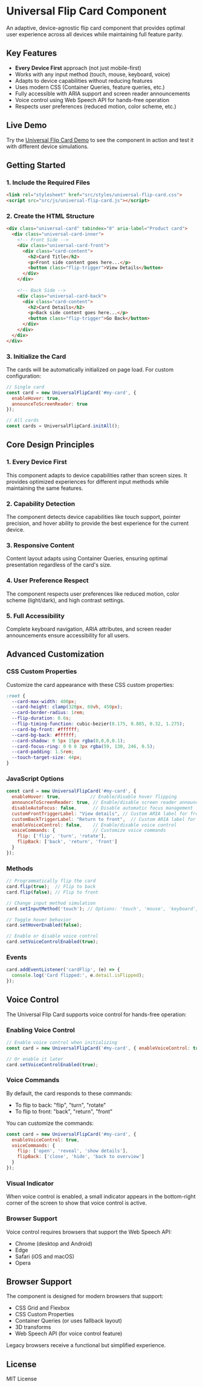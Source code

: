 # Universal Flip Card Component

An adaptive, device-agnostic flip card component that provides optimal user experience across all devices while maintaining full feature parity.

## Key Features

- **Every Device First** approach (not just mobile-first)
- Works with any input method (touch, mouse, keyboard, voice)
- Adapts to device capabilities without reducing features
- Uses modern CSS (Container Queries, feature queries, etc.)
- Fully accessible with ARIA support and screen reader announcements
- Voice control using Web Speech API for hands-free operation
- Respects user preferences (reduced motion, color scheme, etc.)

## Live Demo

Try the [Universal Flip Card Demo](universal-demo.html) to see the component in action and test it with different device simulations.

## Getting Started

### 1. Include the Required Files

```html
<link rel="stylesheet" href="src/styles/universal-flip-card.css">
<script src="src/js/universal-flip-card.js"></script>
```

### 2. Create the HTML Structure

```html
<div class="universal-card" tabindex="0" aria-label="Product card">
  <div class="universal-card-inner">
    <!-- Front Side -->
    <div class="universal-card-front">
      <div class="card-content">
        <h2>Card Title</h2>
        <p>Front side content goes here...</p>
        <button class="flip-trigger">View Details</button>
      </div>
    </div>
    
    <!-- Back Side -->
    <div class="universal-card-back">
      <div class="card-content">
        <h2>Card Details</h2>
        <p>Back side content goes here...</p>
        <button class="flip-trigger">Go Back</button>
      </div>
    </div>
  </div>
</div>
```

### 3. Initialize the Card

The cards will be automatically initialized on page load. For custom configuration:

```javascript
// Single card
const card = new UniversalFlipCard('#my-card', {
  enableHover: true,
  announceToScreenReader: true
});

// All cards
const cards = UniversalFlipCard.initAll();
```

## Core Design Principles

### 1. Every Device First

This component adapts to device capabilities rather than screen sizes. It provides optimized experiences for different input methods while maintaining the same features.

### 2. Capability Detection

The component detects device capabilities like touch support, pointer precision, and hover ability to provide the best experience for the current device.

### 3. Responsive Content

Content layout adapts using Container Queries, ensuring optimal presentation regardless of the card's size.

### 4. User Preference Respect

The component respects user preferences like reduced motion, color scheme (light/dark), and high contrast settings.

### 5. Full Accessibility

Complete keyboard navigation, ARIA attributes, and screen reader announcements ensure accessibility for all users.

## Advanced Customization

### CSS Custom Properties

Customize the card appearance with these CSS custom properties:

```css
:root {
  --card-max-width: 400px;
  --card-height: clamp(320px, 60vh, 450px);
  --card-border-radius: 1rem;
  --flip-duration: 0.6s;
  --flip-timing-function: cubic-bezier(0.175, 0.885, 0.32, 1.275);
  --card-bg-front: #ffffff;
  --card-bg-back: #ffffff;
  --card-shadow: 0 5px 15px rgba(0,0,0,0.1);
  --card-focus-ring: 0 0 0 3px rgba(59, 130, 246, 0.5);
  --card-padding: 1.5rem;
  --touch-target-size: 44px;
}
```

### JavaScript Options

```javascript
const card = new UniversalFlipCard('#my-card', {
  enableHover: true,           // Enable/disable hover flipping
  announceToScreenReader: true, // Enable/disable screen reader announcements
  disableAutoFocus: false,      // Disable automatic focus management
  customFrontTriggerLabel: "View details", // Custom ARIA label for front trigger
  customBackTriggerLabel: "Return to front",  // Custom ARIA label for back trigger
  enableVoiceControl: false,    // Enable/disable voice control
  voiceCommands: {              // Customize voice commands
    flip: ['flip', 'turn', 'rotate'],
    flipBack: ['back', 'return', 'front']
  }
});
```

### Methods

```javascript
// Programmatically flip the card
card.flip(true);  // Flip to back
card.flip(false); // Flip to front

// Change input method simulation
card.setInputMethod('touch'); // Options: 'touch', 'mouse', 'keyboard', 'voice'

// Toggle hover behavior
card.setHoverEnabled(false);

// Enable or disable voice control
card.setVoiceControlEnabled(true);
```

### Events

```javascript
card.addEventListener('cardFlip', (e) => {
  console.log('Card flipped:', e.detail.isFlipped);
});
```

## Voice Control

The Universal Flip Card supports voice control for hands-free operation:

### Enabling Voice Control

```javascript
// Enable voice control when initializing
const card = new UniversalFlipCard('#my-card', { enableVoiceControl: true });

// Or enable it later
card.setVoiceControlEnabled(true);
```

### Voice Commands

By default, the card responds to these commands:
- To flip to back: "flip", "turn", "rotate"
- To flip to front: "back", "return", "front"

You can customize the commands:

```javascript
const card = new UniversalFlipCard('#my-card', {
  enableVoiceControl: true,
  voiceCommands: {
    flip: ['open', 'reveal', 'show details'],
    flipBack: ['close', 'hide', 'back to overview']
  }
});
```

### Visual Indicator

When voice control is enabled, a small indicator appears in the bottom-right corner of the screen to show that voice control is active.

### Browser Support

Voice control requires browsers that support the Web Speech API:
- Chrome (desktop and Android)
- Edge
- Safari (iOS and macOS)
- Opera

## Browser Support

The component is designed for modern browsers that support:
- CSS Grid and Flexbox
- CSS Custom Properties
- Container Queries (or uses fallback layout)
- 3D transforms
- Web Speech API (for voice control feature)

Legacy browsers receive a functional but simplified experience.

## License

MIT License